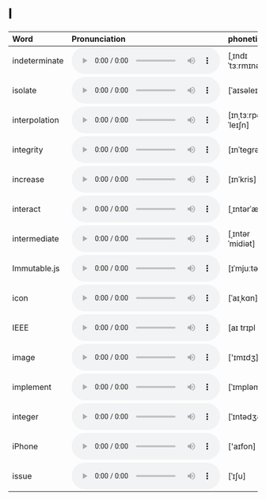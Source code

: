 
# I

| Word  | Pronunciation | phonetic |
| :-- | :-- | :-- |
| indeterminate | <audio src="/awesome-pronunciation/public/audio/indeterminate.mp3" controls="controls" controlslist="nodownload"></audio> | [ˌɪndɪˈtɜːrmɪnət] |
| isolate | <audio src="/awesome-pronunciation/public/audio/isolate.mp3" controls="controls" controlslist="nodownload"></audio> | [ˈaɪsəleɪt] |
| interpolation | <audio src="/awesome-pronunciation/public/audio/interpolation.mp3" controls="controls" controlslist="nodownload"></audio> | [ɪnˌtɜːrpəˈleɪʃn] |
| integrity | <audio src="/awesome-pronunciation/public/audio/integrity.mp3" controls="controls" controlslist="nodownload"></audio> | [ɪnˈteɡrəti] |
| increase | <audio src="/awesome-pronunciation/public/audio/increase.mp3" controls="controls" controlslist="nodownload"></audio> | [ɪnˈkris] |
| interact | <audio src="/awesome-pronunciation/public/audio/interact.mp3" controls="controls" controlslist="nodownload"></audio> | [ˌɪntərˈækt] |
| intermediate | <audio src="/awesome-pronunciation/public/audio/intermediate.mp3" controls="controls" controlslist="nodownload"></audio> | [ˌɪntərˈmidiət]  |
| Immutable.js | <audio src="/awesome-pronunciation/public/audio/Immutabledot-js.mp3" controls="controls" controlslist="nodownload"></audio> | [ɪˈmjuːtəbl] |
| icon | <audio src="/awesome-pronunciation/public/audio/icon.mp3" controls="controls" controlslist="nodownload"></audio> | [ˈaɪˌkɑn] |
| IEEE | <audio src="/awesome-pronunciation/public/audio/IEEE.mp3" controls="controls" controlslist="nodownload"></audio> | [aɪ trɪpl i:] |
| image | <audio src="/awesome-pronunciation/public/audio/image.mp3" controls="controls" controlslist="nodownload"></audio> | ['ɪmɪdʒ] |
| implement | <audio src="/awesome-pronunciation/public/audio/implement.mp3" controls="controls" controlslist="nodownload"></audio> | [ˈɪmpləmənt] |
| integer | <audio src="/awesome-pronunciation/public/audio/integer.mp3" controls="controls" controlslist="nodownload"></audio> | [ˈɪntədʒər] |
| iPhone | <audio src="/awesome-pronunciation/public/audio/iPhone.mp3" controls="controls" controlslist="nodownload"></audio> | ['aɪfon] |
| issue | <audio src="/awesome-pronunciation/public/audio/issue.mp3" controls="controls" controlslist="nodownload"></audio> | [ˈɪʃu] |

